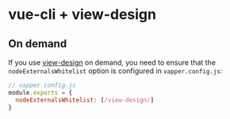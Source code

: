 # vue-cli + view-design

## On demand

If you use [view-design](https://iviewui.com/) on demand, you need to ensure that the `nodeExternalsWhitelist` option is configured in `vapper.config.js`:

```js
// vapper.config.js
module.exports = {
  nodeExternalsWhitelist: [/view-design/]
}
```